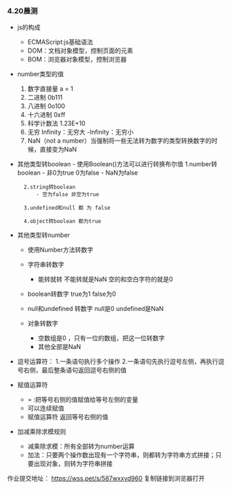 ### 4.20晨测
- js的构成
    - ECMAScript:js基础语法
    - DOM：文档对象模型，控制页面的元素
    - BOM：浏览器对象模型，控制浏览器

- number类型的值    
    1. 数字直接量 a = 1
    2. 二进制 0b111
    3. 八进制 0o100
    4. 十六进制 0xff
    5. 科学计数法 1.23E+10
    6. 无穷 Infinity：无穷大  -Infinity：无穷小
    7. NaN（not a number）当强制将一些无法转为数字的类型转换数字的时候，直接变为NaN

- 其他类型转boolean
        - 使用Boolean()方法可以进行转换布尔值
        1.number转boolean
            - 非0为true  0为false
            - NaN为false

        2.string转boolean
            - 空为false 非空为true
        
        3.undefined和null 都 为 false

        4.object转boolean 都为true

- 其他类型转number
    - 使用Number方法转数字

    - 字符串转数字  
        - 能转就转 不能转就是NaN 空的和空白字符的就是0

    - boolean转数字
        true为1 false为0

    - null和undefined 转数字
        null是0  undefined是NaN

    - 对象转数字
        - 空数组是0 ，只有一位的数组，把这一位转数字
        - 其他全部是NaN


- 逗号运算符：
    1.一条语句执行多个操作
    2.一条语句先执行逗号左侧，再执行逗号右侧，最后整条语句返回逗号右侧的值


- 赋值运算符
    - = :把等号右侧的值赋值给等号左侧的变量
    - 可以连续赋值
    - 赋值运算符 返回等号右侧的值


- 加减乘除求模规则
    - 减乘除求模：所有全部转为number运算
    - 加法：只要两个操作数出现有一个字符串，则都转为字符串方式拼接；只要出现对象，则转为字符串拼接


作业提交地址：
https://wss.pet/s/587wxxyd960 复制链接到浏览器打开


    